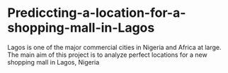 # Prediccting-a-location-for-a-shopping-mall-in-Lagos
Lagos is one of the major commercial cities in Nigeria and Africa at large. The main aim of this project is to analyze perfect locations for a new shopping mall in Lagos, Nigeria
